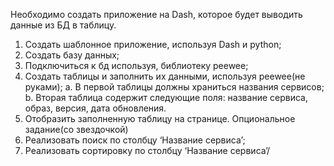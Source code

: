 Необходимо создать приложение на Dash, которое будет выводить данные из БД в таблицу.
1.	Создать шаблонное приложение, используя Dash и python;
2.	Создать базу данных;
3.	Подключиться к бд используя, библиотеку peewee;
4.	Создать таблицы и заполнить их данными, используя peewee(не руками);
a.	В первой таблицы должны храниться названия сервисов;
b.	Вторая таблица содержит следующие поля: название сервиса, образ, версия, дата обновления.
5.	Отобразить заполненную таблицу на странице.
Опциональное задание(со звездочкой)
1.	Реализовать поиск по столбцу ‘Название сервиса’;
2.	Реализовать сортировку по столбцу ‘Название сервиса’/
